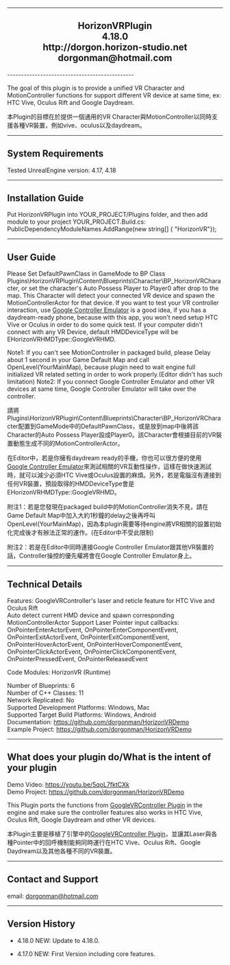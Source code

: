 ----------------------------------------------  
<h2 align="center">				
			HorizonVRPlugin<br>
					4.18.0   <br>
			http://dorgon.horizon-studio.net  <br>
				dorgonman@hotmail.com  <br>
</h2>
----------------------------------------------  

The goal of this plugin is to provide a unified VR Character and MotionController functions for support different VR device at same time, ex: HTC Vive, Oculus Rift and Google Daydream.

本Plugin的目標在於提供一個通用的VR Character與MotionController以同時支援各種VR裝置，例如vive、oculus以及daydream。


-----------------------  
System Requirements
-----------------------  

Tested UnrealEngine version:  4.17, 4.18

-----------------------
Installation Guide
-----------------------  

Put HorizonVRPlugin into YOUR_PROJECT/Plugins folder, 
and then add module to your project 
YOUR_PROJECT.Build.cs:
PublicDependencyModuleNames.AddRange(new string[] { "HorizonVR"});

-----------------------
User Guide
-----------------------  

Please Set DefaultPawnClass in GameMode to BP Class Plugins\HorizonVRPlugin\Content\Blueprints\Character\BP_HorizonVRCharacter, or set the character's Auto Possess Player to Player0 after drop to the map. This Character will detect your connected VR device and spawn the MotionControllerActor for that device. If you want to test your VR controller interaction, use [Google Controller Emulator](https://developers.google.com/vr/daydream/controller-emulator) is a good idea, if you has a daydream-ready phone, because with this app, you won't need setup HTC Vive or Oculus in order to do some quick test. If your computer didn't connect with any VR Device, default HMDDeviceType will be EHorizonVRHMDType::GoogleVRHMD.


Note1: If you can't see MotionController in packaged build, please Delay about 1 second in your Game Default Map and call OpenLevel(YourMainMap), because plugin need to wait engine full initialized VR related setting in order to work properly.(Editor didn't has such limitation)
Note2: If you connect Google Controller Emulator and other VR devices at same time, Google Controller Emulator will take over the controller.



請將Plugins\HorizonVRPlugin\Content\Blueprints\Character\BP_HorizonVRCharacter配置到GameMode中的DefaultPawnClass，或是放到map中後將該Character的Auto Possess Player設成Player0。該Character會根據目前的VR裝置動態生成不同的MotionControllerActor。

在Editor中，若是你擁有daydream ready的手機，你也可以很方便的使用 [Google Controller Emulator](https://developers.google.com/vr/daydream/controller-emulator)來測試相關的VR互動性操作，這樣在做快速測試時，就可以減少必須HTC Vive或Oculus設置的麻煩。另外，若是電腦沒有連接到任何VR裝置，預設取得的HMDDeviceType會是EHorizonVRHMDType::GoogleVRHMD。

附注1：若是您發現在packaged build中的MotionController消失不見，請在Game Default Map中加入大約1秒鐘的delay之後再呼叫OpenLevel(YourMainMap)，因為本plugin需要等待engine將VR相關的設置初始化完成後才有辦法正常的運作。(在Editor中不受此限制)  

附注2：若是在Editor中同時連接Google Controller Emulator跟其他VR裝置的話，Controller操控的優先權將會在Google Controller Emulator身上。  


-----------------------
Technical Details
-----------------------  
 
Features: 
  GoogleVRController's laser and reticle feature for HTC Vive and Oculus Rift  
  Auto detect current HMD device and spawn corresponding MotionControllerActor
  Support Laser Pointer input callbacks: OnPointerEnterActorEvent, OnPointerEnterComponentEvent, OnPointerExitActorEvent, OnPointerExitComponentEvent, OnPointerHoverActorEvent, OnPointerHoverComponentEvent, OnPointerClickActorEvent, OnPointerClickComponentEvent, OnPointerPressedEvent, OnPointerReleasedEvent

Code Modules: HorizonVR (Runtime) 

Number of Blueprints: 6  
Number of C++ Classes: 11  
Network Replicated: No  
Supported Development Platforms: Windows, Mac  
Supported Target Build Platforms: Windows, Android  
Documentation: https://github.com/dorgonman/HorizonVRDemo   
Example Project: https://github.com/dorgonman/HorizonVRDemo  

-----------------------
What does your plugin do/What is the intent of your plugin
-----------------------  

Demo Video: https://youtu.be/5qoL7fktCXk  
Demo Project: https://github.com/dorgonman/HorizonVRDemo  

This Plugin ports the functions from [GoogleVRController Plugin](https://docs.unrealengine.com/latest/INT/Platforms/GoogleVR/Daydream/) in the engine and make sure the controller features also works in HTC Vive, Oculus Rift, Google Daydream and other VR devices.  

本Plugin主要是移植了引擎中的[GoogleVRController Plugin](https://docs.unrealengine.com/latest/INT/Platforms/GoogleVR/Daydream/)，並讓其Laser與各種Pointer中的回呼機制能夠同時運行在HTC Vive、Oculus Rift、Google Daydream以及其他各種不同的VR裝置。  



-----------------------
Contact and Support
-----------------------  

email: dorgonman@hotmail.com


-----------------------
 Version History
-----------------------  
* 4.18.0
NEW: Update to 4.18.0.

* 4.17.0
NEW: First Version including core features.




